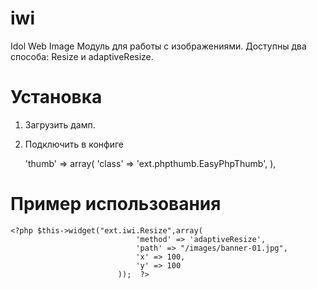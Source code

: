 iwi
========

Idol Web Image Модуль для работы с изображениями.
Доступны два способа: Resize и adaptiveResize.


Установка
=========

1. Загрузить дамп.
2. Подключить в конфиге

    'thumb' => array(
                'class' => 'ext.phpthumb.EasyPhpThumb',
    ),


Пример использования
====================

    <?php $this->widget("ext.iwi.Resize",array(
                                'method' => 'adaptiveResize',
                                'path' => "/images/banner-01.jpg",
                                'x' => 100,
                                'y' => 100
                            ));  ?>
